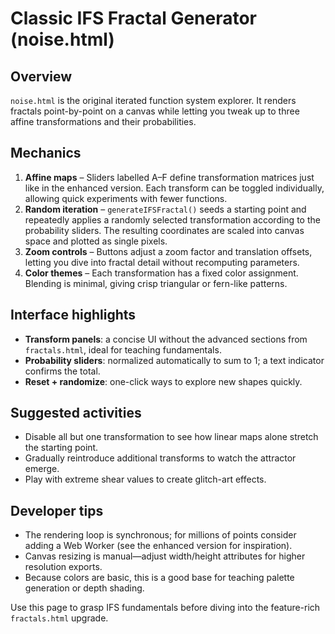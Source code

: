 # Classic IFS Fractal Generator (noise.html)

## Overview
`noise.html` is the original iterated function system explorer. It renders fractals point-by-point on a canvas while letting you tweak up to three affine transformations and their probabilities.

## Mechanics
1. **Affine maps** – Sliders labelled A–F define transformation matrices just like in the enhanced version. Each transform can be toggled individually, allowing quick experiments with fewer functions.
2. **Random iteration** – `generateIFSFractal()` seeds a starting point and repeatedly applies a randomly selected transformation according to the probability sliders. The resulting coordinates are scaled into canvas space and plotted as single pixels.
3. **Zoom controls** – Buttons adjust a zoom factor and translation offsets, letting you dive into fractal detail without recomputing parameters.
4. **Color themes** – Each transformation has a fixed color assignment. Blending is minimal, giving crisp triangular or fern-like patterns.

## Interface highlights
- **Transform panels**: a concise UI without the advanced sections from `fractals.html`, ideal for teaching fundamentals.
- **Probability sliders**: normalized automatically to sum to 1; a text indicator confirms the total.
- **Reset + randomize**: one-click ways to explore new shapes quickly.

## Suggested activities
- Disable all but one transformation to see how linear maps alone stretch the starting point.
- Gradually reintroduce additional transforms to watch the attractor emerge.
- Play with extreme shear values to create glitch-art effects.

## Developer tips
- The rendering loop is synchronous; for millions of points consider adding a Web Worker (see the enhanced version for inspiration).
- Canvas resizing is manual—adjust width/height attributes for higher resolution exports.
- Because colors are basic, this is a good base for teaching palette generation or depth shading.

Use this page to grasp IFS fundamentals before diving into the feature-rich `fractals.html` upgrade.
